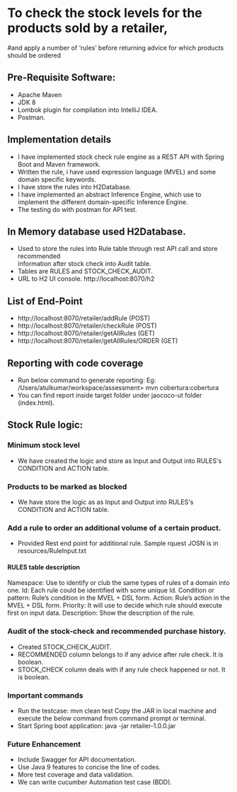 # To check the stock levels for the products sold by a retailer, 
#and apply a number of ‘rules’ before returning advice for which products should be ordered

## Pre-Requisite Software:
* Apache Maven
* JDK 8
* Lombok plugin for compilation into IntelliJ IDEA.
* Postman.

## Implementation details
* I have implemented stock check rule engine as a REST API with Spring Boot 
and Maven framework.
* Written the rule, i have used expression language (MVEL) and some domain specific keywords.
* I have store the rules into H2Database.
* I have implemented an abstract Inference Engine, which use to implement the different 
domain-specific Inference Engine.
* The testing do with postman for API test.
   
## In Memory database used H2Database.
* Used to store the rules into Rule table through rest API call and store recommended  
information after stock check into Audit table.
* Tables are RULES and STOCK_CHECK_AUDIT.
* URL to H2 UI console. http://localhost:8070/h2
         
## List of End-Point
* http://localhost:8070/retailer/addRule (POST)
* http://localhost:8070/retailer/checkRule (POST)
* http://localhost:8070/retailer/getAllRules (GET)
* http://localhost:8070/retailer/getAllRules/ORDER (GET)

## Reporting with code coverage
* Run below command to generate reporting:
Eg: /Users/atulkumar/workspace/assessment> mvn cobertura:cobertura
* You can find report inside target folder under jaococo-ut folder (index.html).

## Stock Rule logic:
### Minimum stock level 
* We have created the logic and store as Input and Output into RULES's CONDITION and ACTION table.
### Products to be marked as blocked
* We have store the logic as as Input and Output into RULES's CONDITION and ACTION table.
### Add a rule to order an additional volume of a certain product. 
* Provided Rest end point for additional rule. Sample rquest JOSN is in resources/RuleInput.txt 
#### RULES table description
Namespace: Use to identify or club the same types of rules of a domain into one.
Id: Each rule could be identified with some unique Id.
Condition or pattern: Rule’s condition in the MVEL + DSL form.
Action: Rule’s action in the MVEL + DSL form.
Priority: It will use to decide which rule should execute first on input data.
Description: Show the description of the rule.

### Audit of the stock-check and recommended purchase history.
* Created STOCK_CHECK_AUDIT.
* RECOMMENDED column belongs to if any advice after rule check. It is boolean.
* STOCK_CHECK column deals with if any rule check happened or not. It is boolean.

### Important commands
* Run the testcase: mvn clean test
Copy the JAR in local machine and execute the below command from command prompt or terminal.
* Start Spring boot application: java -jar retailer-1.0.0.jar

### Future Enhancement
* Include Swagger for API documentation.
* Use Java 9 features to concise the line of codes.
* More test coverage and data validation.
* We can write cucumber Automation test case (BDD).